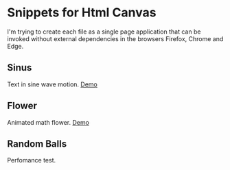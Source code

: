 # Snippets for Html Canvas
I'm trying to create each file as a single page application that can be invoked without external dependencies in the browsers Firefox, Chrome and Edge.

## Sinus
Text in sine wave motion. [Demo](https://codepen.io/k3yro/project/full/AoYVqJ "Codepen Website")

## Flower
Animated math flower. [Demo](https://www.w3schools.com/code/tryit.asp?filename=G5P2CP9ENN4A "W3Schools Website")

## Random Balls
Perfomance test. 
